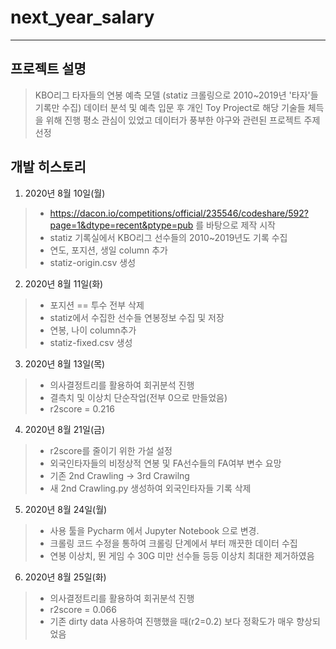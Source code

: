 # next_year_salary
--------------
## 프로젝트 설명
> KBO리그 타자들의 연봉 예측 모델 (statiz 크롤링으로 2010~2019년 '타자'들 기록만 수집)
> 데이터 분석 및 예측 입문 후 개인 Toy Project로 해당 기술들 체득을 위해 진행
> 평소 관심이 있었고 데이터가 풍부한 야구와 관련된 프로젝트 주제 선정

## 개발 히스토리
 1. 2020년 8월 10일(월)
 > + https://dacon.io/competitions/official/235546/codeshare/592?page=1&dtype=recent&ptype=pub 를 바탕으로 제작 시작
 > + statiz 기록실에서 KBO리그 선수들의 2010~2019년도 기록 수집
 > + 연도, 포지션, 생일 column 추가
 > + statiz-origin.csv 생성
 
 2. 2020년 8월 11일(화)
 > + 포지션 == 투수 전부 삭제
 > + statiz에서 수집한 선수들 연봉정보 수집 및 저장
 > + 연봉, 나이 column추가
 > + statiz-fixed.csv 생성
 
 3. 2020년 8월 13일(목)
 > + 의사결정트리를 활용하여 회귀분석 진행
 > + 결측치 및 이상치 단순작업(전부 0으로 만들었음)
 > + r2score = 0.216

 4. 2020년 8월 21일(금)
 > + r2score를 줄이기 위한 가설 설정
 > + 외국인타자들의 비정상적 연봉 및 FA선수들의 FA여부 변수 요망
 > + 기존 2nd Crawling -> 3rd Crawilng
 > + 새 2nd Crawling.py 생성하여 외국인타자들 기록 삭제
 
 5. 2020년 8월 24일(월)
 > + 사용 툴을 Pycharm 에서 Jupyter Notebook 으로 변경.
 > + 크롤링 코드 수정을 통하여 크롤링 단계에서 부터 깨끗한 데이터 수집
 > + 연봉 이상치, 뛴 게임 수 30G 미만 선수들 등등 이상치 최대한 제거하였음
 
 6. 2020년 8월 25일(화)
 > + 의사결정트리를 활용하여 회귀분석 진행
 > + r2score = 0.066
 > + 기존 dirty data 사용하여 진행했을 때(r2=0.2) 보다 정확도가 매우 향상되었음
